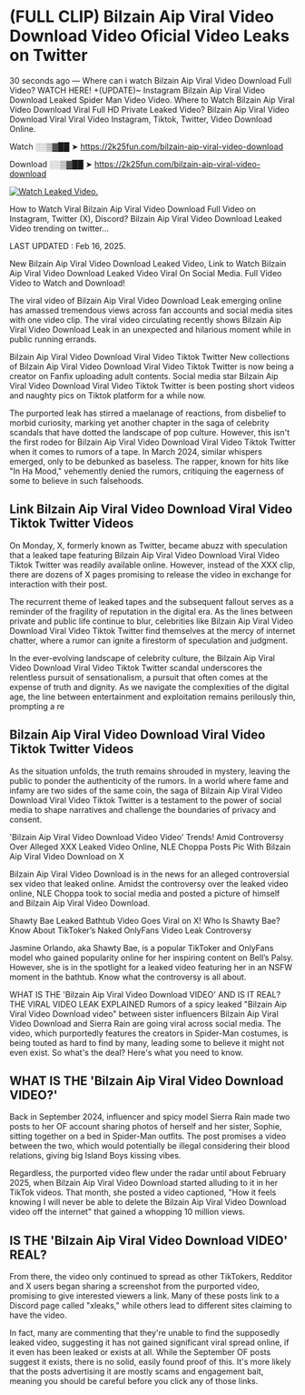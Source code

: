 # (FULL CLIP) Bilzain Aip Viral Video Download Video Oficial Video Leaks on Twitter

30 seconds ago — Where can i watch Bilzain Aip Viral Video Download Full Video? WATCH HERE! +(UPDATE)~ Instagram Bilzain Aip Viral Video Download Leaked Spider Man Video Video. Where to Watch Bilzain Aip Viral Video Download Viral Full HD Private Leaked Video? Bilzain Aip Viral Video Download Viral Viral Video Instagram, Tiktok, Twitter, Video Download Online.

Watch ░░▒▓██ ➤ https://2k25fun.com/bilzain-aip-viral-video-download

Download ░░▒▓██ ➤ https://2k25fun.com/bilzain-aip-viral-video-download

[![Watch Leaked Video.](https://miro.medium.com/v2/resize:fit:828/format:webp/1*cilzJN44JGOrTw9NJCrNHA.gif "Watch Leaked Video")](https://2k25fun.com/bilzain-aip-viral-video-download)

How to Watch Viral Bilzain Aip Viral Video Download Full Video on Instagram, Twitter (X), Discord? Bilzain Aip Viral Video Download Leaked Video trending on twitter...

LAST UPDATED : Feb 16, 2025.

New Bilzain Aip Viral Video Download Leaked Video, Link to Watch Bilzain Aip Viral Video Download Leaked Video Viral On Social Media. Full Video Video to Watch and Download!

The viral video of Bilzain Aip Viral Video Download Leak emerging online has amassed tremendous views across fan accounts and social media sites with one video clip. The viral video circulating recently shows Bilzain Aip Viral Video Download Leak in an unexpected and hilarious moment while in public running errands.

Bilzain Aip Viral Video Download Viral Video Tiktok Twitter New collections of Bilzain Aip Viral Video Download Viral Video Tiktok Twitter is now being a creator on Fanfix uploading adult contents. Social media star Bilzain Aip Viral Video Download Viral Video Tiktok Twitter is been posting short videos and naughty pics on Tiktok platform for a while now.

The purported leak has stirred a maelanage of reactions, from disbelief to morbid curiosity, marking yet another chapter in the saga of celebrity scandals that have dotted the landscape of pop culture. However, this isn't the first rodeo for Bilzain Aip Viral Video Download Viral Video Tiktok Twitter when it comes to rumors of a tape. In March 2024, similar whispers emerged, only to be debunked as baseless. The rapper, known for hits like "In Ha Mood," vehemently denied the rumors, critiquing the eagerness of some to believe in such falsehoods.

## Link Bilzain Aip Viral Video Download Viral Video Tiktok Twitter Videos

On Monday, X, formerly known as Twitter, became abuzz with speculation that a leaked tape featuring Bilzain Aip Viral Video Download Viral Video Tiktok Twitter was readily available online. However, instead of the XXX clip, there are dozens of X pages promising to release the video in exchange for interaction with their post.

The recurrent theme of leaked tapes and the subsequent fallout serves as a reminder of the fragility of reputation in the digital era. As the lines between private and public life continue to blur, celebrities like Bilzain Aip Viral Video Download Viral Video Tiktok Twitter find themselves at the mercy of internet chatter, where a rumor can ignite a firestorm of speculation and judgment.

In the ever-evolving landscape of celebrity culture, the Bilzain Aip Viral Video Download Viral Video Tiktok Twitter scandal underscores the relentless pursuit of sensationalism, a pursuit that often comes at the expense of truth and dignity. As we navigate the complexities of the digital age, the line between entertainment and exploitation remains perilously thin, prompting a re

##  Bilzain Aip Viral Video Download Viral Video Tiktok Twitter Videos

As the situation unfolds, the truth remains shrouded in mystery, leaving the public to ponder the authenticity of the rumors. In a world where fame and infamy are two sides of the same coin, the saga of Bilzain Aip Viral Video Download Viral Video Tiktok Twitter is a testament to the power of social media to shape narratives and challenge the boundaries of privacy and consent.

'Bilzain Aip Viral Video Download Video Video' Trends! Amid Controversy Over Alleged XXX Leaked Video Online, NLE Choppa Posts Pic With Bilzain Aip Viral Video Download on X

Bilzain Aip Viral Video Download is in the news for an alleged controversial sex video that leaked online. Amidst the controversy over the leaked video online, NLE Choppa took to social media and posted a picture of himself and Bilzain Aip Viral Video Download.

Shawty Bae Leaked Bathtub Video Goes Viral on X! Who Is Shawty Bae? Know About TikToker’s Naked OnlyFans Video Leak Controversy

Jasmine Orlando, aka Shawty Bae, is a popular TikToker and OnlyFans model who gained popularity online for her inspiring content on Bell’s Palsy. However, she is in the spotlight for a leaked video featuring her in an NSFW moment in the bathtub. Know what the controversy is all about.

WHAT IS THE 'Bilzain Aip Viral Video Download VIDEO' AND IS IT REAL? THE VIRAL VIDEO LEAK EXPLAINED Rumors of a spicy leaked "Bilzain Aip Viral Video Download video" between sister influencers Bilzain Aip Viral Video Download and Sierra Rain are going viral across social media. The video, which purportedly features the creators in Spider-Man costumes, is being touted as hard to find by many, leading some to believe it might not even exist. So what's the deal? Here's what you need to know.

## WHAT IS THE 'Bilzain Aip Viral Video Download VIDEO?'

Back in September 2024, influencer and spicy model Sierra Rain made two posts to her OF account sharing photos of herself and her sister, Sophie, sitting together on a bed in Spider-Man outfits. The post promises a video between the two, which would potentially be illegal considering their blood relations, giving big Island Boys kissing vibes.

Regardless, the purported video flew under the radar until about February 2025, when Bilzain Aip Viral Video Download started alluding to it in her TikTok videos. That month, she posted a video captioned, "How it feels knowing I will never be able to delete the Bilzain Aip Viral Video Download video off the internet" that gained a whopping 10 million views.

## IS THE 'Bilzain Aip Viral Video Download VIDEO' REAL?

From there, the video only continued to spread as other TikTokers, Redditor and X users began sharing a screenshot from the purported video, promising to give interested viewers a link. Many of these posts link to a Discord page called "xleaks," while others lead to different sites claiming to have the video.

In fact, many are commenting that they're unable to find the supposedly leaked video, suggesting it has not gained significant viral spread online, if it even has been leaked or exists at all. While the September OF posts suggest it exists, there is no solid, easily found proof of this. It's more likely that the posts advertising it are mostly scams and engagement bait, meaning you should be careful before you click any of those links.